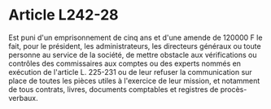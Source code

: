 # Article L242-28

Est puni d'un emprisonnement de cinq ans et d'une amende de 120000 F le fait, pour le président, les administrateurs, les directeurs généraux ou toute personne au service de la société, de mettre obstacle aux vérifications ou contrôles des commissaires aux comptes ou des experts nommés en exécution de l'article L. 225-231 ou de leur refuser la communication sur place de toutes les pièces utiles à l'exercice de leur mission, et notamment de tous contrats, livres, documents comptables et registres de procès-verbaux.